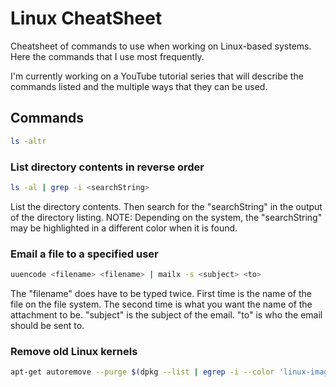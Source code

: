 # Linux CheatSheet

Cheatsheet of commands to use when working on Linux-based systems. Here the 
commands that I use most frequently. 

I'm currently working on a YouTube tutorial series that will describe the 
commands listed and the multiple ways that they can be used. 

## Commands 

```bash 
ls -altr
```

### List directory contents in reverse order

```bash
ls -al | grep -i <searchString>
``` 

List the directory contents. Then search for the "searchString" in the 
output of the directory listing. 
NOTE: Depending on the system, the "searchString" may be highlighted 
in a different color when it is found.

### Email a file to a specified user

```bash
uuencode <filename> <filename> | mailx -s <subject> <to>
```

The "filename" does have to be typed twice. 
First time is the name of the file on the file system. The second time is what
you want the name of the attachment to be. "subject" is the subject of the 
email. "to" is who the email should be sent to.

### Remove old Linux kernels 

```bash
apt-get autoremove --purge $(dpkg --list | egrep -i --color 'linux-image|linux-headers' | grep -v $(uname -r)^C awk '/ii/{ print $2}') 
```